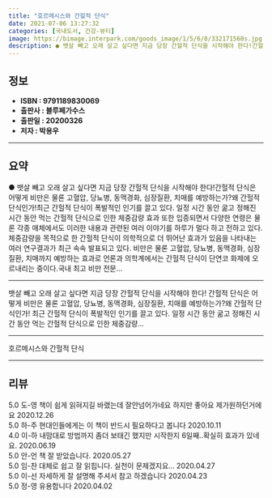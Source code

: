 ```yaml
---
title: "호르메시스와 간헐적 단식"
date: 2021-07-06 13:27:32
categories: [국내도서, 건강-뷰티]
image: https://bimage.interpark.com/goods_image/1/5/6/8/332171568s.jpg
description: ● 뱃살 빼고 오래 살고 싶다면 지금 당장 간헐적 단식을 시작해야 한다!간헐적 단식은 어떻게 비만은 물론 고혈압, 당뇨병, 동맥경화, 심장질환, 치매를 예방하는가?왜 간헐적 단식인가!최근 간헐적 단식이 폭발적인 인기를 끌고 있다. 일정 시간 동안 굶고 정해진 시간 동안 먹는 간헐적 단
---
```


## **정보**

- **ISBN : 9791189830069**
- **출판사 : 블루페가수스**
- **출판일 : 20200326**
- **저자 : 박용우**

------



## **요약**

●  뱃살 빼고 오래 살고 싶다면 지금 당장 간헐적 단식을 시작해야 한다!간헐적 단식은 어떻게 비만은 물론 고혈압, 당뇨병, 동맥경화, 심장질환, 치매를 예방하는가?왜 간헐적 단식인가!최근 간헐적 단식이 폭발적인 인기를 끌고 있다. 일정 시간 동안 굶고 정해진 시간 동안 먹는 간헐적 단식으로 인한 체중감량 효과 또한 입증되면서 다양한 연령은 물론 각종 매체에서도 이러한 내용과 관련된 여러 이야기를 하루가 멀다 하고 전하고 있다. 체중감량을 목적으로 한 간헐적 단식이 의학적으로 더 뛰어난 효과가 있음을 나타내는 여러 연구결과가 최근 속속 발표되고 있다. 비만은 물론 고혈압, 당뇨병, 동맥경화, 심장질환, 치매까지 예방하는 효과로 언론과 의학계에서는 간헐적 단식이 단연코 화제에 오르내리는 중이다.국내 최고 비만 전문...

------

뱃살 빼고 오래 살고 싶다면 지금 당장 간헐적 단식을 시작해야 한다!
간헐적 단식은 어떻게 비만은 물론 
고혈압, 당뇨병, 동맥경화, 심장질환, 치매를 예방하는가?왜 간헐적 단식인가! 최근 간헐적 단식이 폭발적인 인기를 끌고 있다. 일정 시간 동안 굶고 정해진 시간 동안 먹는 간헐적 단식으로 인한 체중감량... 

------


호르메시스와 간헐적 단식 

------


## **리뷰** 

5.0 도-영 책이 쉽게 읽혀지길 바랬는데 잘안넘어가네요 하지만 좋아요 제가원하던거에요 2020.12.26 <br/>5.0 하-주 현대인들에게는 이 책이 반드시 필요하다고 봅니다 2020.10.11 <br/>4.0 이-하 내맘대로 방법까지 좀더 보태긴 했지만 시작한지 6일째..확실히 효과가 있네요. 2020.06.19 <br/>5.0 안-언 책 잘 받았습니다. 2020.05.27 <br/>5.0 임-찬 대체로 쉽고 잘 읽힙니다. 실천이 문제겠지요... 2020.04.27 <br/>5.0 이-선 자세하게 잘 설명해 주셔서 참고 하겠습니다 2020.04.23 <br/>5.0 정-영 유용합니다 2020.04.02 <br/>